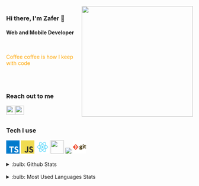 <img src="https://media.giphy.com/media/gLcUG7QiR0jpMzoNUu/giphy.gif" height="300" width="300" align="right">

### Hi there, I'm Zafer 👋

#### Web and Mobile Developer

<br/>

<font color="orange">Coffee coffee is how I keep with code</font>

<br/>
<br/>

### Reach out to me

[<img height="24" width="24" src="https://unpkg.com/simple-icons@v4/icons/twitter.svg" align="left"/>][twitter]
[<img height="24" width="24" src="https://unpkg.com/simple-icons@v4/icons/linkedin.svg" align="left"/>][linkedin]

<br/>
<br/>

### Tech I use

<img src="https://raw.githubusercontent.com/github/explore/80688e429a7d4ef2fca1e82350fe8e3517d3494d/topics/typescript/typescript.png" height="36" width="36" >
<img src="https://raw.githubusercontent.com/github/explore/80688e429a7d4ef2fca1e82350fe8e3517d3494d/topics/javascript/javascript.png" height="36" width="36" >
<img src="https://raw.githubusercontent.com/github/explore/80688e429a7d4ef2fca1e82350fe8e3517d3494d/topics/react/react.png" height="36" width="36" >
<img src="https://i1.wp.com/www.muratoner.net/wp-content/uploads/2019/01/flutterlogo.png?fit=800%2C800&ssl=1" height="36" width="36" >
<img src="https://upload.wikimedia.org/wikipedia/commons/thumb/8/8e/Nextjs-logo.svg/1200px-Nextjs-logo.svg.png" height="36" >
<img src="https://raw.githubusercontent.com/github/explore/80688e429a7d4ef2fca1e82350fe8e3517d3494d/topics/git/git.png" height="36" width="36" >

<br/>
<br/>
 
<details>
<summary> :bulb: Github Stats </summary>
<img src="https://github-readme-stats.vercel.app/api?username=zzafergok&theme=onedark">
</details>

<br/>

<details>
<summary> :bulb: Most Used Languages Stats </summary>
<img src="https://github-readme-stats.vercel.app/api/top-langs/?username=zzafergok&theme=onedark">
</details>

[twitter]: https://twitter.com/zzafergok
[linkedin]: https://www.linkedin.com/in/zafergok/
